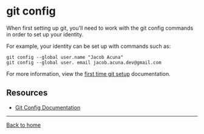# git config

When first setting up git, you'll need to work with the git config commands in order to set up your identity.

For example, your identity can be set up with commands such as:

```
git config --global user.name "Jacob Acuna"
git config --global user. email jacob.acuna.dev@gmail.com
```

For more information, view the [first time git setup](https://git-scm.com/book/en/v2/Getting-Started-First-Time-Git-Setup) documentation.

## Resources

- [Git Config Documentation](https://git-scm.com/docs/git-config)

---

[Back to home](../README.md)